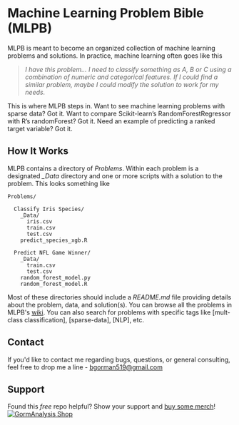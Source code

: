 # Machine Learning Problem Bible (MLPB)

MLPB is meant to become an organized collection of machine learning problems and solutions. In practice, machine learning often goes like this

> *I have this problem... I need to classify something as A, B or C using a combination of numeric and categorical features.  If I could find a similar problem, maybe I could modify the solution to work for my needs.*

This is where MLPB steps in. Want to see machine learning problems with sparse data? Got it. Want to compare Scikit-learn’s RandomForestRegressor with R’s randomForest? Got it. Need an example of predicting a ranked target variable? Got it.

## How It Works

MLPB contains a directory of *Problems*. Within each problem is a designated *\_Data* directory and one or more scripts with a solution to the problem. This looks something like

```
Problems/

  Classify Iris Species/
    _Data/
      iris.csv
      train.csv
      test.csv
    predict_species_xgb.R
    
  Predict NFL Game Winner/
    _Data/
      train.csv
      test.csv
    random_forest_model.py
    random_forest_model.R
```

Most of these directories should include a *README.md* file providing details about the problem, data, and solution(s). You can browse all the problems in MLPB's [wiki](https://github.com/ben519/MLPB/wiki). You can also search for problems with specific tags like [mult-class classification], [sparse-data], [NLP], etc.

## Contact
If you'd like to contact me regarding bugs, questions, or general consulting, feel free to drop me a line - bgorman519@gmail.com

## Support
Found this *free* repo helpful? Show your support and [buy some merch](https://shop.gormanalysis.com/)!
[![GormAnalysis Shop](https://www.gormanalysis.com/ads/gormanalysis-shop.jpg)](https://shop.gormanalysis.com/)
